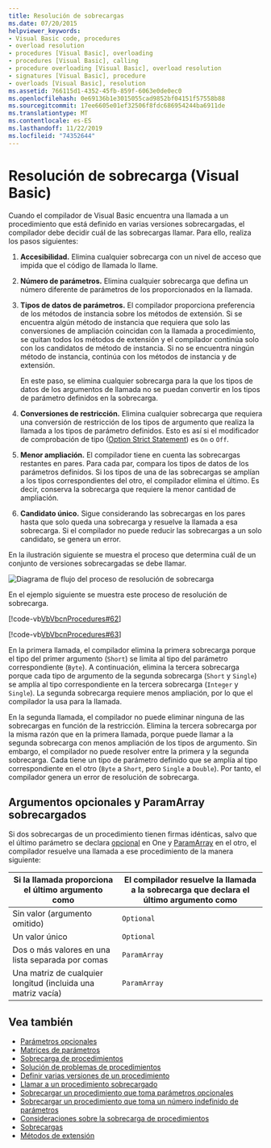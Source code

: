```yaml
---
title: Resolución de sobrecargas
ms.date: 07/20/2015
helpviewer_keywords:
- Visual Basic code, procedures
- overload resolution
- procedures [Visual Basic], overloading
- procedures [Visual Basic], calling
- procedure overloading [Visual Basic], overload resolution
- signatures [Visual Basic], procedure
- overloads [Visual Basic], resolution
ms.assetid: 766115d1-4352-45fb-859f-6063e0de0ec0
ms.openlocfilehash: 0e69136b1e3015055cad9852bf04151f57558b88
ms.sourcegitcommit: 17ee6605e01ef32506f8fdc686954244ba6911de
ms.translationtype: MT
ms.contentlocale: es-ES
ms.lasthandoff: 11/22/2019
ms.locfileid: "74352644"
---
```

# <a name="overload-resolution-visual-basic"></a>Resolución de sobrecarga (Visual Basic)
Cuando el compilador de Visual Basic encuentra una llamada a un procedimiento que está definido en varias versiones sobrecargadas, el compilador debe decidir cuál de las sobrecargas llamar. Para ello, realiza los pasos siguientes:  
  
1. **Accesibilidad.** Elimina cualquier sobrecarga con un nivel de acceso que impida que el código de llamada lo llame.  
  
2. **Número de parámetros.** Elimina cualquier sobrecarga que defina un número diferente de parámetros de los proporcionados en la llamada.  
  
3. **Tipos de datos de parámetros.** El compilador proporciona preferencia de los métodos de instancia sobre los métodos de extensión. Si se encuentra algún método de instancia que requiera que solo las conversiones de ampliación coincidan con la llamada a procedimiento, se quitan todos los métodos de extensión y el compilador continúa solo con los candidatos de método de instancia. Si no se encuentra ningún método de instancia, continúa con los métodos de instancia y de extensión.  
  
     En este paso, se elimina cualquier sobrecarga para la que los tipos de datos de los argumentos de llamada no se puedan convertir en los tipos de parámetro definidos en la sobrecarga.  
  
4. **Conversiones de restricción.** Elimina cualquier sobrecarga que requiera una conversión de restricción de los tipos de argumento que realiza la llamada a los tipos de parámetro definidos. Esto es así si el modificador de comprobación de tipo ([Option Strict Statement](../../../../visual-basic/language-reference/statements/option-strict-statement.md)) es `On` o `Off`.  
  
5. **Menor ampliación.** El compilador tiene en cuenta las sobrecargas restantes en pares. Para cada par, compara los tipos de datos de los parámetros definidos. Si los tipos de una de las sobrecargas se amplían a los tipos correspondientes del otro, el compilador elimina el último. Es decir, conserva la sobrecarga que requiere la menor cantidad de ampliación.  
  
6. **Candidato único.** Sigue considerando las sobrecargas en los pares hasta que solo queda una sobrecarga y resuelve la llamada a esa sobrecarga. Si el compilador no puede reducir las sobrecargas a un solo candidato, se genera un error.  
  
 En la ilustración siguiente se muestra el proceso que determina cuál de un conjunto de versiones sobrecargadas se debe llamar.  
  
 ![Diagrama de flujo del proceso de resolución de sobrecarga](./media/overload-resolution/determine-overloaded-version.gif "Resolver entre versiones sobrecargadas")    
  
 En el ejemplo siguiente se muestra este proceso de resolución de sobrecarga.  
  
 [!code-vb[VbVbcnProcedures#62](~/samples/snippets/visualbasic/VS_Snippets_VBCSharp/VbVbcnProcedures/VB/Class1.vb#62)]  
  
 [!code-vb[VbVbcnProcedures#63](~/samples/snippets/visualbasic/VS_Snippets_VBCSharp/VbVbcnProcedures/VB/Class1.vb#63)]  
  
 En la primera llamada, el compilador elimina la primera sobrecarga porque el tipo del primer argumento (`Short`) se limita al tipo del parámetro correspondiente (`Byte`). A continuación, elimina la tercera sobrecarga porque cada tipo de argumento de la segunda sobrecarga (`Short` y `Single`) se amplía al tipo correspondiente en la tercera sobrecarga (`Integer` y `Single`). La segunda sobrecarga requiere menos ampliación, por lo que el compilador la usa para la llamada.  
  
 En la segunda llamada, el compilador no puede eliminar ninguna de las sobrecargas en función de la restricción. Elimina la tercera sobrecarga por la misma razón que en la primera llamada, porque puede llamar a la segunda sobrecarga con menos ampliación de los tipos de argumento. Sin embargo, el compilador no puede resolver entre la primera y la segunda sobrecarga. Cada tiene un tipo de parámetro definido que se amplía al tipo correspondiente en el otro (`Byte` a `Short`, pero `Single` a `Double`). Por tanto, el compilador genera un error de resolución de sobrecarga.  
  
## <a name="overloaded-optional-and-paramarray-arguments"></a>Argumentos opcionales y ParamArray sobrecargados  
 Si dos sobrecargas de un procedimiento tienen firmas idénticas, salvo que el último parámetro se declara [opcional](../../../../visual-basic/language-reference/modifiers/optional.md) en One y [ParamArray](../../../../visual-basic/language-reference/modifiers/paramarray.md) en el otro, el compilador resuelve una llamada a ese procedimiento de la manera siguiente:  
  
|Si la llamada proporciona el último argumento como|El compilador resuelve la llamada a la sobrecarga que declara el último argumento como|  
|---|---|  
|Sin valor (argumento omitido)|`Optional`|  
|Un valor único|`Optional`|  
|Dos o más valores en una lista separada por comas|`ParamArray`|  
|Una matriz de cualquier longitud (incluida una matriz vacía)|`ParamArray`|  
  
## <a name="see-also"></a>Vea también

- [Parámetros opcionales](./optional-parameters.md)
- [Matrices de parámetros](./parameter-arrays.md)
- [Sobrecarga de procedimientos](./procedure-overloading.md)
- [Solución de problemas de procedimientos](./troubleshooting-procedures.md)
- [Definir varias versiones de un procedimiento](./how-to-define-multiple-versions-of-a-procedure.md)
- [Llamar a un procedimiento sobrecargado](./how-to-call-an-overloaded-procedure.md)
- [Sobrecargar un procedimiento que toma parámetros opcionales](./how-to-overload-a-procedure-that-takes-optional-parameters.md)
- [Sobrecargar un procedimiento que toma un número indefinido de parámetros](./how-to-overload-a-procedure-that-takes-an-indefinite-number-of-parameters.md)
- [Consideraciones sobre la sobrecarga de procedimientos](./considerations-in-overloading-procedures.md)
- [Sobrecargas](../../../../visual-basic/language-reference/modifiers/overloads.md)
- [Métodos de extensión](./extension-methods.md)
